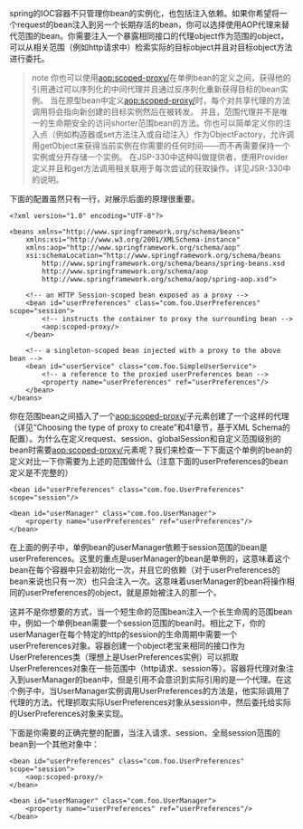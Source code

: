 spring的IOC容器不只管理你bean的实例化，也包括注入依赖。如果你希望将一个request的bean注入到另一个长期存活的bean，你可以选择使用AOP代理来替代范围的bean。你需要注入一个暴露相同接口的代理object作为范围的object，可以从相关范围（例如http请求中）检索实际的目标object并且对目标object方法进行委托。

>note
>你也可以使用<aop:scoped-proxy/>在单例bean的定义之间，获得他的引用通过可以序列化的中间代理并且通过反序列化重新获得目标的bean实例。
>当在原型bean中定义<aop:scoped-proxy/>时，每个对共享代理的方法调用将会指向新创建的目标实例然后在被转发。
>并且，范围代理并不是唯一的生命期安全的访问shorter范围bean的方法。你也可以简单定义你的注入点（例如构造器或set方法注入或自动注入）作为ObjectFactory<MyTargetBean>，允许调用getObject来获得当前实例在你需要的任何时间——而不再需要保持一个实例或分开存储一个实例。
>在JSP-330中这种叫做提供者，使用Provider<MyTargetBean>定义并且和get方法调用相关联用于每次尝试的获取操作。详见JSR-330中的说明。

下面的配置虽然只有一行，对展示后面的原理很重要。

```
<?xml version="1.0" encoding="UTF-8"?>

<beans xmlns="http://www.springframework.org/schema/beans"
    xmlns:xsi="http://www.w3.org/2001/XMLSchema-instance"
    xmlns:aop="http://www.springframework.org/schema/aop"
    xsi:schemaLocation="http://www.springframework.org/schema/beans
        http://www.springframework.org/schema/beans/spring-beans.xsd
        http://www.springframework.org/schema/aop
        http://www.springframework.org/schema/aop/spring-aop.xsd">
        
    <!-- an HTTP Session-scoped bean exposed as a proxy -->
    <bean id="userPreferences" class="com.foo.UserPreferences" scope="session">
        <!-- instructs the container to proxy the surrounding bean -->
        <aop:scoped-proxy/>
    </bean>

    <!-- a singleton-scoped bean injected with a proxy to the above bean -->
    <bean id="userService" class="com.foo.SimpleUserService">
        <!-- a reference to the proxied userPreferences bean -->
        <property name="userPreferences" ref="userPreferences"/>
    </bean>
</beans>
```

你在范围bean之间插入了一个<aop:scoped-proxy/>子元素创建了一个这样的代理（详见“Choosing the type of proxy to create”和41章节，基于XML Schema的配置）。为什么在定义request、session、globalSession和自定义范围级别的bean时需要<aop:scoped-proxy/>元素呢？我们来检查一下下面这个单例的bean的定义对比一下你需要为上述的范围做什么（注意下面的userPreferences的bean定义是不完整的）

```
<bean id="userPreferences" class="com.foo.UserPreferences" scope="session"/>

<bean id="userManager" class="com.foo.UserManager">
    <property name="userPreferences" ref="userPreferences"/>
</bean>
```

在上面的例子中，单例bean的userManager依赖于session范围的bean是userPreferences。这里的重点是userManager的bean是单例的，这意味着这个bean在每个容器中只会初始化一次，并且它的依赖（对于userPreferences的bean来说也只有一次）也只会注入一次。这意味着userManager的bean将操作相同的userPreferences的object，就是原始被注入的那一个。

这并不是你想要的方式，当一个短生命的范围bean注入一个长生命周的范围bean中，例如一个单例bean需要一个session范围的bean时。相比之下，你的userManager在每个特定的http的session的生命周期中需要一个userPreferences对象。容器创建一个object老宝来相同的接口作为UserPreferences类（理想上是UserPreferences实例）可以抓取UserPreferences对象在一些范围中（http请求、session等）。容器将代理对象注入到userManager的bean中，但是引用不会意识到实际引用的是一个代理。在这个例子中，当UserManager实例调用UserPreferences的方法是，他实际调用了代理的方法。代理抓取实际UserPreferences对象从session中，然后委托给实际的UserPreferences对象来实现。

下面是你需要的正确完整的配置，当注入请求、session、全局session范围的bean到一个其他对象中：

```
<bean id="userPreferences" class="com.foo.UserPreferences" scope="session">
    <aop:scoped-proxy/>
</bean>

<bean id="userManager" class="com.foo.UserManager">
    <property name="userPreferences" ref="userPreferences"/>
</bean>
```


